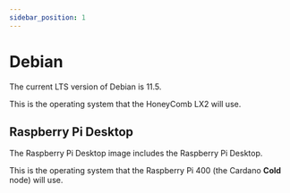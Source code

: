 ```yaml
---
sidebar_position: 1
---
```


# Debian

The current LTS version of Debian is 11.5.

This is the operating system that the HoneyComb LX2 will use.

## Raspberry Pi Desktop

The Raspberry Pi Desktop image includes the Raspberry Pi Desktop.

This is the operating system that the Raspberry Pi 400 (the Cardano **Cold** node) will use.